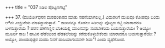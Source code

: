+++
title = "037 ಸಿಡಿಲ ಪೊಟ್ಟಣಗಟ್ಟಿ"

+++
37. (ದುರ್ಯೋಧನನ ದುರಹಂಕಾರದ ಮಾತು ಸಹನೆಯಾಗಲಿಲ್ಲ.) ವಿದುರನಿಗೆ ದುಃಖವೂ ಕೋಪವೂ ಬಂದು ಅªನು ಎಚ್ಚರಿಕೆಯ ಮಾತನ್ನಾಡುತ್ತಾನೆ. "  ಶಾಖವನ್ನೂ ಕೊಡಲು ಸಿಡಿಲನ್ನು ಪೊಟ್ಟಣ ಕಟ್ಟಿ ಯಾರಾದರೂ ಬಳಸುತ್ತಾರೆಯೆ ? ಹರನ ಹಣೆಗಣ್ಣಿನ ಬೆಂಕಿಯಲ್ಲಿ ಮಾಂಸವನ್ನು ಸುಡಬೇಕೆಂದು ಬಯಸುತ್ತಾರೆಯೇ ? ಅಯ್ಯೋ ಮೂರ್ಖ ರಾಜ ! ಹಾವಿನ ಹೆಡೆಯಿಂದ ಹೆಡತಲೆಯನ್ನು ಕರೆದುಕೊಳ್ಳಬೇಕೆಂದು ಯಾರಾದರೂ ಬಯಸುತ್ತಾರೆಯೇ ? ಅಯ್ಯೋ, ಪಾಂಡುಪುತ್ರರ ಮಡದಿ ನಿನಗೆ ದಾಸಿಯಾಗುವವಳೇ ಶಿವಾ"! ಎಂದು ವ್ಯಥೆಗೊಂಡ.